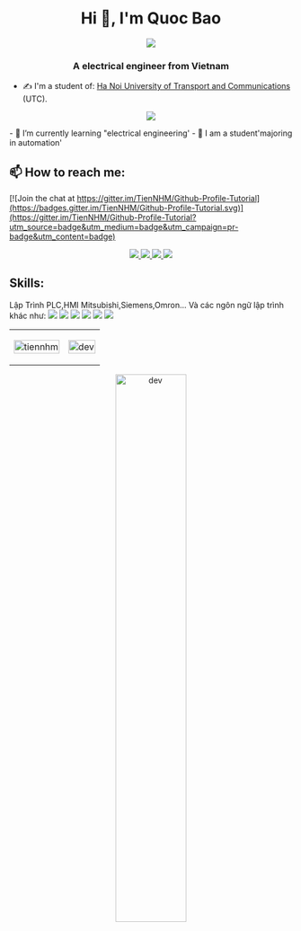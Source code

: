 <h1 align="center">Hi 👋, I'm Quoc Bao</h1>
<p align="center"><img src="https://img.icons8.com/color/48/000000/vietnam-circular.png"/></p>
<h3 align="center">A electrical engineer from Vietnam </h3>

- ✍ I'm a student of: [Ha Noi University of Transport and Communications](https://www.utc.edu.vn/) (UTC).
<p align="center">
  <img src="https://daotaolienthong.com/wp-content/uploads/2015/09/main-logo.png" target="_blank" />
  </p>
- 🌱 I’m currently learning "electrical engineering'
- 🌱 I am a student'majoring in automation'

## 📫 How to reach me:

[![Join the chat at https://gitter.im/TienNHM/Github-Profile-Tutorial](https://badges.gitter.im/TienNHM/Github-Profile-Tutorial.svg)](https://gitter.im/TienNHM/Github-Profile-Tutorial?utm_source=badge&utm_medium=badge&utm_campaign=pr-badge&utm_content=badge)

<p align="center">
  
  <a href="https://www.facebook.com/profile.php?id=100012916007707">
    <img src="https://img.icons8.com/fluent/48/000000/facebook-new.png" target="_blank" />
  </a> 
  <a href="https://github.com/QB21Tran" alt="Github">
    <img src="https://img.icons8.com/fluent/48/000000/github.png"/>
  </a> 
  <a href="https://www.youtube.com/channel/UC4-zf8LjksClgBQ_syh5yUw" target="_blank" >
    <img src="https://img.icons8.com/fluent/48/000000/youtube-play.png"/>
  </a>
  <a href="https://mail.google.com/mail/u/0">
    <img src="https://img.icons8.com/fluent/48/000000/mailing.png"/>
  </a>
</p>

## Skills:
<p align="left">
   Lập Trình PLC,HMI Mitsubishi,Siemens,Omron...
    Và các ngôn ngữ lập trình khác như:
  <img src="https://img.icons8.com/color/48/000000/microsoft-sql-server.png"/>
  <img src="https://img.icons8.com/color/48/000000/mysql-logo.png"/>
  <img src="https://img.icons8.com/fluent/48/000000/matlab.png"/>
  <img src="https://img.icons8.com/color/48/000000/git.png"/>
  <img src="https://img.icons8.com/color/48/000000/visual-studio-code-2019.png"/>
  <img src="https://img.icons8.com/color/48/000000/visual-studio-2019.png"/>
</p>

<table style="width:100%;">
  <tr>
    <td>
      <img src="https://github-readme-stats.vercel.app/api?username=tiennhm&bg_color=FFFFFF00&text_color=179fa3&show_icons=true&count_private=true&include_all_commits=true&custom_title=Hoạt%20động%20trên%20Github" alt="tiennhm" width="100%"/>
    </td>
    <td>
      <p align="center"> 
        <img src="https://cdn.dribbble.com/users/1059583/screenshots/4171367/coding-freak.gif" alt="dev" width="100%"/>
      </p>
    </td>
  </tr>
</table>
<p align="center">
<img src="https://img5.thuthuatphanmem.vn/uploads/2021/12/18/anh-dong-gif-dong-chu-thank-for-watching_104422281.gif" alt="dev" width="50%"/>
</p>
